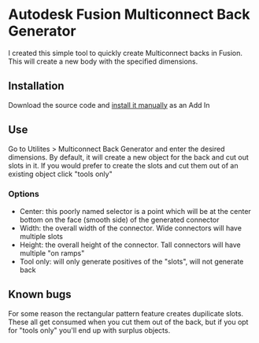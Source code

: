 # Autodesk Fusion Multiconnect Back Generator
I created this simple tool to quickly create Multiconnect backs in Fusion. This will create a new body with the specified dimensions.

## Installation
Download the source code and [install it manually](https://www.autodesk.com/support/technical/article/caas/sfdcarticles/sfdcarticles/How-to-install-an-ADD-IN-and-Script-in-Fusion-360.html) as an Add In

## Use
Go to Utilites > Multiconnect Back Generator and enter the desired dimensions. By default, it will create a new object for the back and cut out slots in it. If you would prefer to create the slots and cut them out of an existing object click "tools only"

### Options
* Center: this poorly named selector is a point which will be at the center bottom on the face (smooth side) of the generated connector
* Width: the overall width of the connector. Wide connectors will have multiple slots
* Height: the overall height of the connector. Tall connectors will have multiple "on ramps"
* Tool only: will only generate positives of the "slots", will not generate back

## Known bugs
For some reason the rectangular pattern feature creates dupilicate slots. These all get consumed when you cut them out of the back, but if you opt for "tools only" you'll end up with surplus objects.
